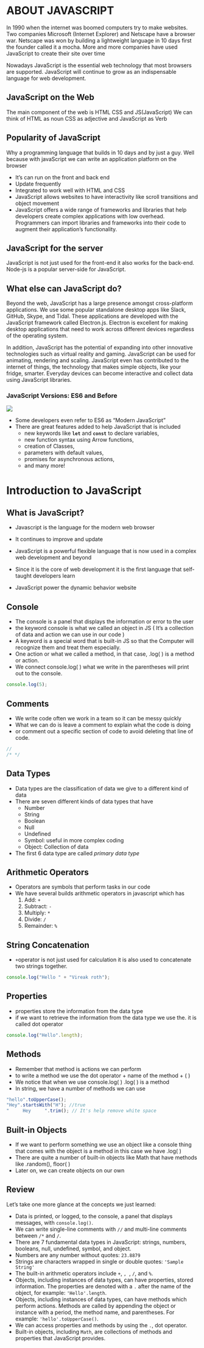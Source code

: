 # ABOUT JAVASCRIPT

In 1990 when the internet was boomed computers try to make websites. Two companies Microsoft (Internet Explorer) and Netscape have a browser war. Netscape was won by building a lightweight language in 10 days first the founder called it a mocha. More and more companies have used JavaScript to create their site over time

Nowadays JavaScript is the essential web technology that most browsers are supported. JavaScript will continue to grow as an indispensable language for web development.

## JavaScript on the Web

The main component of the web is HTML CSS and JS(JavaScript)
We can think of HTML as noun CSS as adjective and JavaScript as Verb

## Popularity of JavaScript

Why a programming language that builds in 10 days and by just a guy. Well because with javaScript we can write an application platform on the browser

- It’s can run on the front and back end
- Update frequently
- Integrated to work well with HTML and CSS
- JavaScript allows websites to have interactivity like scroll transitions and object movement
- JavaScript offers a wide range of frameworks and libraries that help developers create complex applications with low overhead. Programmers can import libraries and frameworks into their code to augment their application’s functionality.

## JavaScript for the server

JavaScript is not just used for the front-end it also works for the back-end. Node-js is a popular server-side for JavaScript.

## What else can JavaScript do?

Beyond the web, JavaScript has a large presence amongst cross-platform applications. We use some popular standalone desktop apps like Slack, GitHub, Skype, and Tidal. These applications are developed with the JavaScript framework called Electron.js. Electron is excellent for making desktop applications that need to work across different devices regardless of the operating system.

In addition, JavaScript has the potential of expanding into other innovative technologies such as virtual reality and gaming. JavaScript can be used for animating, rendering and scaling. JavaScript even has contributed to the internet of things, the technology that makes simple objects, like your fridge, smarter. Everyday devices can become interactive and collect data using JavaScript libraries.

### JavaScript Versions: ES6 and Before

<img src="https://github.com/Punvireakroth/Web-Development-Progress/blob/main/JAVASCRIPT%20I/images/JavaScript_version.png">

- Some developers even refer to ES6 as “Modern JavaScript”
- There are great features added to help JavaScript that is included
  - new keywords like **`let`** and **`const`** to declare variables,
  - new function syntax using Arrow functions,
  - creation of Classes,
  - parameters with default values,
  - promises for asynchronous actions,
  - and many more!

# Introduction to JavaScript

## What is JavaScript?

- Javascript is the language for the modern web browser
- It continues to improve and update
- JavaScript is a powerful flexible language that is now used in a complex web development and beyond

- Since it is the core of web development it is the first language that self-taught developers learn
- JavaScript power the dynamic behavior website

## Console

- The console is a panel that displays the information or error to the user
- the keyword console is what we called an object in JS ( It’s a collection of data and action we can use in our code )
- A keyword is a special word that is built-in JS so that the Computer will recognize them and treat them especially.
- One action or what we called a method, in that case, .log( ) is a method or action.
- We connect console.log( ) what we write in the parentheses will print out to the console.

```js
console.log(5);
```

## Comments

- We write code often we work in a team so it can be messy quickly
- What we can do is leave a comment to explain what the code is doing
- or comment out a specific section of code to avoid deleting that line of code.

```js
//
/* */
```

## Data Types

- Data types are the classification of data we give to a different kind of data
- There are seven different kinds of data types that have
  - Number
  - String
  - Boolean
  - Null
  - Undefined
  - Symbol: useful in more complex coding
  - Object: Collection of data
- The first 6 data type are called _primary data type_

## Arithmetic Operators

- Operators are symbols that perform tasks in our code
- We have several builds arithmetic operators in javascript which has
  1. Add: `+`
  2. Subtract: `-`
  3. Multiply: `*`
  4. Divide: `/`
  5. Remainder: `%`

## String Concatenation

- `+`operator is not just used for calculation it is also used to concatenate two strings together.

```js
console.log("Hello " + "Vireak roth");
```

## Properties

- properties store the information from the data type
- if we want to retrieve the information from the data type we use the. it is called dot operator

```js
console.log("Hello".length);
```

## Methods

- Remember that method is actions we can perform
- to write a method we use the dot operator + name of the method + ( )
- We notice that when we use console.log( ) .log( ) is a method
- In string, we have a number of methods we can use

```js
"hello".toUpperCase();
"Hey".startsWith("H"); //true
"     Hey     ".trim(); // It's help remove white space
```

## Built-in Objects

- If we want to perform something we use an object like a console thing that comes with the object is a method in this case we have .log( )
- There are quite a number of built-in objects like Math that have methods like .random(), floor( )
- Later on, we can create objects on our own

## Review

Let’s take one more glance at the concepts we just learned:

- Data is printed, or logged, to the console, a panel that displays messages, with `console.log()`.
- We can write single-line comments with `//` and multi-line comments between `/*` and `/`.
- There are 7 fundamental data types in JavaScript: strings, numbers, booleans, null, undefined, symbol, and object.
- Numbers are any number without quotes: `23.8879`
- Strings are characters wrapped in single or double quotes: `'Sample String'`
- The built-in arithmetic operators include `+`, `, `, `/`, and `%`.
- Objects, including instances of data types, can have properties, stored information. The properties are denoted with a `.` after the name of the object, for example: `'Hello'.length`.
- Objects, including instances of data types, can have methods which perform actions. Methods are called by appending the object or instance with a period, the method name, and parentheses. For example: `'hello'.toUpperCase()`.
- We can access properties and methods by using the `.`, dot operator.
- Built-in objects, including `Math`, are collections of methods and properties that JavaScript provides.
